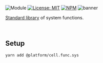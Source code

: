 ![Module](https://img.shields.io/badge/%40platform-cell.func.sys-%23EA4E7E.svg)
[![License: MIT](https://img.shields.io/badge/license-MIT-blue.svg)](https://opensource.org/licenses/MIT)
[![NPM](https://img.shields.io/npm/v/@platform/cell.func.sys.svg?colorB=blue&style=flat)](https://www.npmjs.com/package/@platform/cell.func.sys)
![banner](https://user-images.githubusercontent.com/185555/67151866-b2789880-f328-11e9-8020-fc13fe432098.png)

[Standard library](https://en.wikipedia.org/wiki/Standard_library) of system functions.

<p>&nbsp;</p>

## Setup

    yarn add @platform/cell.func.sys

<p>&nbsp;</p>
<p>&nbsp;</p>
